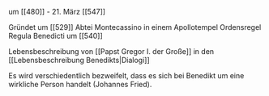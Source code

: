 um [[480]] - 21. März [[547]]

Gründet um [[529]] Abtei Montecassino in einem Apollotempel
Ordensregel Regula Benedicti um [[540]]

Lebensbeschreibung von [[Papst Gregor I. der Große]] in den [[Lebensbeschreibung Benedikts|Dialogi]]

Es wird verschiedentlich bezweifelt, dass es sich bei Benedikt um eine wirkliche Person handelt (Johannes Fried).

